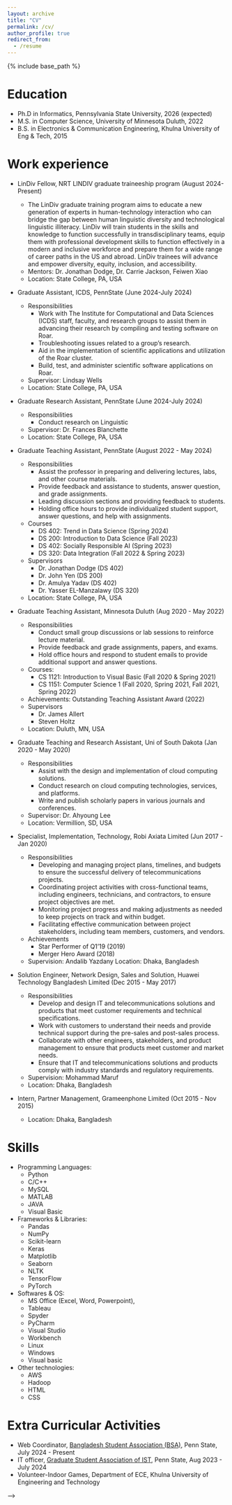 ```yaml
---
layout: archive
title: "CV"
permalink: /cv/
author_profile: true
redirect_from:
  - /resume
---
```


{% include base_path %}

Education
======
* Ph.D in Informatics, Pennsylvania State University, 2026 (expected)
* M.S. in Computer Science, University of Minnesota Duluth, 2022
* B.S. in Electronics & Communication Engineering, Khulna University of Eng & Tech, 2015

Work experience
======
* LinDiv Fellow, NRT LINDIV graduate traineeship program (August 2024-Present)
  * The LinDiv graduate training program aims to educate a new generation of experts in human-technology interaction who can bridge the gap between human linguistic diversity and technological linguistic illiteracy. LinDiv will train students in the skills and knowledge to function successfully in transdisciplinary teams, equip them with professional development skills to function effectively in a modern and inclusive workforce and prepare them for a wide range of career paths in the US and abroad. LinDiv trainees will advance and empower diversity, equity, inclusion, and accessibility.
  * Mentors: Dr. Jonathan Dodge, Dr. Carrie Jackson, Feiwen Xiao
  * Location: State College, PA, USA

* Graduate Assistant, ICDS, PennState (June 2024-July 2024)
  * Responsibilities
    * Work with The Institute for Computational and Data Sciences (ICDS) staff, faculty, and research groups to assist them in advancing their research by compiling and testing software on Roar.
    * Troubleshooting issues related to a group’s research.
    * Aid in the implementation of scientific applications and utilization of the Roar cluster.
    * Build, test, and administer scientific software applications on Roar.
  * Supervisor: Lindsay Wells
  * Location: State College, PA, USA


* Graduate Research Assistant, PennState (June 2024-July 2024)
  * Responsibilities
    * Conduct research on Linguistic
  * Supervisor: Dr. Frances Blanchette
  * Location: State College, PA, USA


* Graduate Teaching Assistant, PennState (August 2022 - May 2024)
  * Responsibilities
    * Assist the professor in preparing and delivering lectures, labs, and other course materials.
    * Provide feedback and assistance to students, answer question, and grade assignments.
    * Leading discussion sections and providing feedback to students.
    * Holding office hours to provide individualized student support, answer questions, and help with assignments.
  * Courses
    * DS 402: Trend in Data Science (Spring 2024)
    * DS 200: Introduction to Data Science (Fall 2023)
    * DS 402: Socially Responsible AI (Spring 2023)
    * DS 320: Data Integration (Fall 2022 & Spring 2023)
  * Supervisors
    * Dr. Jonathan Dodge (DS 402)
    * Dr. John Yen (DS 200)
    * Dr. Amulya Yadav (DS 402)
    * Dr. Yasser EL-Manzalawy (DS 320)
  * Location: State College, PA, USA

* Graduate Teaching Assistant, Minnesota Duluth (Aug 2020 - May 2022)
  * Responsibilities
    * Conduct small group discussions or lab sessions to reinforce lecture material.
    * Provide feedback and grade assignments, papers, and exams.
    * Hold office hours and respond to student emails to provide additional support and answer questions.
  * Courses:
    * CS 1121: Introduction to Visual Basic (Fall 2020 & Spring 2021)
    * CS 1151: Computer Science 1 (Fall 2020, Spring 2021, Fall 2021, Spring 2022)
  * Achievements: Outstanding Teaching Assistant Award (2022)
  * Supervisors
    * Dr. James Allert
    * Steven Holtz
  * Location: Duluth, MN, USA
* Graduate Teaching and Research Assistant, Uni of South Dakota (Jan 2020 - May 2020)
  * Responsibilities
    * Assist with the design and implementation of cloud computing solutions.
    * Conduct research on cloud computing technologies, services, and platforms.
    * Write and publish scholarly papers in various journals and conferences.
  * Supervisor: Dr. Ahyoung Lee
  * Location: Vermillion, SD, USA
* Specialist,  Implementation, Technology, Robi Axiata Limited (Jun 2017 - Jan 2020)
  * Responsibilities
    * Developing and managing project plans, timelines, and budgets to ensure the successful delivery of telecommunications projects.
    * Coordinating project activities with cross-functional teams, including engineers, technicians, and contractors, to ensure project objectives are met.
    * Monitoring project progress and making adjustments as needed to keep projects on track and within budget.
    * Facilitating effective communication between project stakeholders, including team members, customers, and vendors.
  * Achievements
    * Star Performer of Q1’19 (2019)
    * Merger Hero Award (2018)
  * Supervision: Andalib Yazdany
  Location: Dhaka, Bangladesh

* Solution Engineer, Network Design, Sales and Solution, Huawei Technology Bangladesh Limited (Dec 2015 - May 2017)
  * Responsibilities
    * Develop and design IT and telecommunications solutions and products that meet customer requirements and technical specifications.
    * Work with customers to understand their needs and provide technical support during the pre-sales and post-sales process.
    * Collaborate with other engineers, stakeholders, and product management to ensure that products meet customer and market needs.
    * Ensure that IT and telecommunications solutions and products comply with industry standards and regulatory requirements.
  * Supervision: Mohammad Maruf
  * Location: Dhaka, Bangladesh

* Intern, Partner Management, Grameenphone Limited (Oct 2015 - Nov 2015)
  * Location: Dhaka, Bangladesh






  
Skills
======
* Programming Languages:
  * Python
  * C/C++
  * MySQL
  * MATLAB
  * JAVA
  * Visual Basic
* Frameworks & Libraries:
  * Pandas
  * NumPy
  * Scikit-learn
  * Keras
  * Matplotlib
  * Seaborn
  * NLTK
  * TensorFlow
  * PyTorch
* Softwares & OS:
  * MS Office (Excel, Word, Powerpoint), 
  * Tableau
  * Spyder
  * PyCharm
  * Visual Studio
  * Workbench
  * Linux
  * Windows
  * Visual basic
* Other technologies:
  * AWS
  * Hadoop
  * HTML
  * CSS


Extra Curricular Activities
======

* Web Coordinator, [Bangladesh Student Association (BSA)](https://sites.psu.edu/bsapsu/), Penn State, July 2024 - Present 
* IT officer, [Graduate Student Association of IST](https://sites.psu.edu/istgrad/about/), Penn State, Aug 2023 - July 2024
* Volunteer-Indoor Games, Department of ECE, Khulna University of Engineering and Technology




<!-- Publications
======
  <ul>{% for post in site.publications reversed %}
    {% include archive-single-cv.html %}
  {% endfor %}</ul>
  

======
  <ul>{% for post in site.talks reversed %}
    {% include archive-single-talk-cv.html  %}
  {% endfor %}</ul>
  
Teaching
======
  <ul>{% for post in site.teaching reversed %}
    {% include archive-single-cv.html %}
  {% endfor %}</ul>
  
Service and leadership
======
* Currently signed in to 43 different slack teams --> -->
